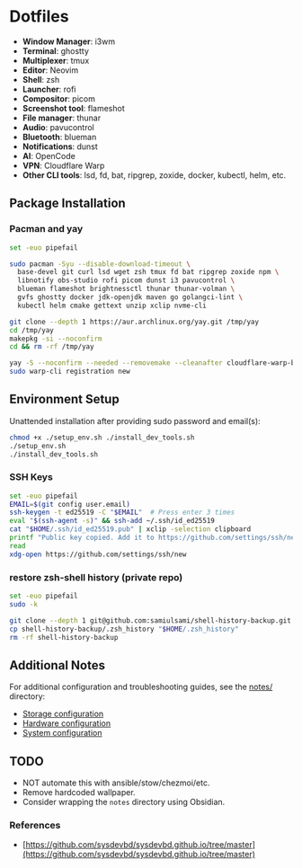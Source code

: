 # Dotfiles

- <b>Window Manager</b>: i3wm
- <b>Terminal</b>: ghostty
- <b>Multiplexer</b>: tmux
- <b>Editor</b>: Neovim
- <b>Shell</b>: zsh
- <b>Launcher</b>: rofi
- <b>Compositor</b>: picom
- <b>Screenshot tool</b>: flameshot
- <b>File manager</b>: thunar
- <b>Audio</b>: pavucontrol
- <b>Bluetooth</b>: blueman
- <b>Notifications</b>: dunst
- <b>AI</b>: OpenCode
- <b>VPN</b>: Cloudflare Warp
- <b>Other CLI tools</b>: lsd, fd, bat, ripgrep, zoxide, docker, kubectl, helm, etc.

## Package Installation

### Pacman and yay
```bash
set -euo pipefail

sudo pacman -Syu --disable-download-timeout \
  base-devel git curl lsd wget zsh tmux fd bat ripgrep zoxide npm \
  libnotify obs-studio rofi picom dunst i3 pavucontrol \
  blueman flameshot brightnessctl thunar thunar-volman \
  gvfs ghostty docker jdk-openjdk maven go golangci-lint \
  kubectl helm cmake gettext unzip xclip nvme-cli

git clone --depth 1 https://aur.archlinux.org/yay.git /tmp/yay
cd /tmp/yay
makepkg -si --noconfirm
cd && rm -rf /tmp/yay

yay -S --noconfirm --needed --removemake --cleanafter cloudflare-warp-bin kind-bin opencode-bin
sudo warp-cli registration new
```

## Environment Setup
Unattended installation after providing sudo password and email(s):
```bash
chmod +x ./setup_env.sh ./install_dev_tools.sh
./setup_env.sh
./install_dev_tools.sh
```

### SSH Keys
```bash
set -euo pipefail
EMAIL=$(git config user.email)
ssh-keygen -t ed25519 -C "$EMAIL"  # Press enter 3 times
eval "$(ssh-agent -s)" && ssh-add ~/.ssh/id_ed25519
cat "$HOME/.ssh/id_ed25519.pub" | xclip -selection clipboard
printf "Public key copied. Add it to https://github.com/settings/ssh/new\n(Press enter to open)..."
read
xdg-open https://github.com/settings/ssh/new
```

### restore zsh-shell history (private repo)
```bash
set -euo pipefail
sudo -k

git clone --depth 1 git@github.com:samiulsami/shell-history-backup.git
cp shell-history-backup/.zsh_history "$HOME/.zsh_history"
rm -rf shell-history-backup
```

## Additional Notes

For additional configuration and troubleshooting guides, see the [notes/](notes/) directory:
- [Storage configuration](notes/storage/)
- [Hardware configuration](notes/hardware/)
- [System configuration](notes/system/)

## TODO

- NOT automate this with ansible/stow/chezmoi/etc.
- Remove hardcoded wallpaper.
- Consider wrapping the ```notes``` directory using Obsidian.

### References
- [https://github.com/sysdevbd/sysdevbd.github.io/tree/master](https://github.com/sysdevbd/sysdevbd.github.io/tree/master)
